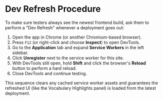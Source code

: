 # Dev Refresh Procedure

To make sure testers always see the newest frontend build, ask them to perform a "Dev Refresh" whenever a deployment goes out:

1. Open the app in Chrome (or another Chromium-based browser).
2. Press `F12` (or right-click and choose **Inspect**) to open DevTools.
3. Go to the **Application** tab and expand **Service Workers** in the left sidebar.
4. Click **Unregister** next to the service worker for this site.
5. With DevTools still open, hold **Shift** and click the browser's **Reload** button to perform a hard reload.
6. Close DevTools and continue testing.

This sequence clears any cached service worker assets and guarantees the refreshed UI (like the Vocabulary Highlights panel) is loaded from the latest deployment.
